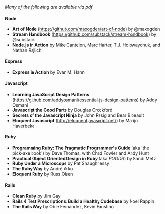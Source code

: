 _Many of the following are available via pdf_

#### Node
- **Art of Node** (https://github.com/maxogden/art-of-node) by @maxogden
- **Stream Handbook** (https://github.com/substack/stream-handbook) by @substack
- **Node.js in Action** by Mike Cantelon, Marc Harter, T.J. Holowaychuk, and Nathan Rajlich

#### Express
- **Express in Action** by Evan M. Hahn

#### Javascript
- **Learning JavaScript Design Patterns** (https://github.com/addyosmani/essential-js-design-patterns) by Addy Osmani
- **Javascript the Good Parts** by Douglas Crockford
- **Secrets of the Javascript Ninja** by John Resig and Bear Bibeault
- **Eloquent Javascript** (http://eloquentjavascript.net/) by Marijn Haverbeke

#### Ruby
- **Programming Ruby: The Pragmatic Programmer's Guide** (aka 'the pick-axe book') by Dave Thomas, with Chad Fowler and Andy Hunt
- **Practical Object Oriented Design in Ruby** (aka _POODR_) by Sandi Metz
- **Ruby Under a Microscope** by Pat Shaughnessy
- **The Ruby Way** by André Arko
- **Eloquent Ruby** by Russ Olsen

#### Rails
- **Clean Ruby** by Jim Gay
- **Rails 4 Test Prescriptions: Build a Healthy Codebase** by Noel Rappin
- **The Rails Way** by Obie Fernandez, Kevin Faustino